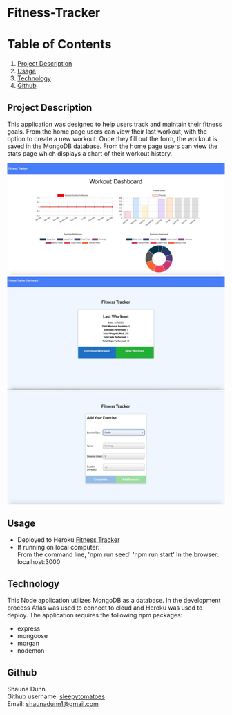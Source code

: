 # Fitness-Tracker

# Table of Contents
1. [Project Description](#description)
2. [Usage](#usage)
3. [Technology](#technology)
4. [Github](#github)

## Project Description <a name="description"></a>
This application was designed to help users track and maintain their fitness goals.  From the home page users can view their last workout, with the option to create a new workout.  Once they fill out the form, the workout is saved in the MongoDB database.  From the home page users can view the stats page which displays a chart of their workout history. 

![screenshot1](/public/images/stats.jpeg)
![screenshot2](/public/images/lastworkout.jpeg)
![screenshot3](/public/images/addexercise.jpeg)


## Usage <a name="usage"></a>
- Deployed to Heroku [Fitness Tracker](https://shrouded-lowlands-43186.herokuapp.com/?id=606507cc2ab7d9a7eff6ed1b)
- If running on local computer:\
From the command line, 
'npm run seed'
'npm run start'
In the browser:\
localhost:3000

## Technology <a name="technology"></a>
This Node application utilizes MongoDB as a database.  In the development process Atlas was used to connect to cloud and Heroku was used to deploy.  The application requires the following npm packages:
- express
- mongoose
- morgan
- nodemon

## Github <a name="github"></a>
Shauna Dunn\
Github username: [sleepytomatoes](https://github.com/sleepytomatoes)\
Email: shaunadunn1@gmail.com